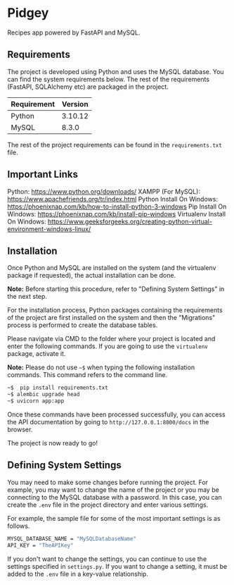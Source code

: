 # Pidgey

Recipes app powered by FastAPI and MySQL.

## Requirements

The project is developed using Python and uses the MySQL database. You can find the system requirements below. The rest of the requirements (FastAPI, SQLAlchemy etc) are packaged in the project.

| Requirement | Version |
| ----------- | ------- |
| Python      | 3.10.12 |
| MySQL       | 8.3.0   |

The rest of the project requirements can be found in the `requirements.txt` file.

## Important Links

Python: https://www.python.org/downloads/
XAMPP (For MySQL): https://www.apachefriends.org/tr/index.html
Python Install On Windows: https://phoenixnap.com/kb/how-to-install-python-3-windows
Pip Install On Windows: https://phoenixnap.com/kb/install-pip-windows
Virtualenv Install On Windows: https://www.geeksforgeeks.org/creating-python-virtual-environment-windows-linux/

## Installation

Once Python and MySQL are installed on the system (and the virtualenv package if requested), the actual installation can be done.

**Note:** Before starting this procedure, refer to "Defining System Settings" in the next step.

For the installation process, Python packages containing the requirements of the project are first installed on the system and then the "Migrations" process is performed to create the database tables.

Please navigate via CMD to the folder where your project is located and enter the following commands. If you are going to use the `virtualenv` package, activate it.

**Note:** Please do not use `~$` when typing the following installation commands. This command refers to the command line.

```bash
~$  pip install requirements.txt
~$ alembic upgrade head
~$ uvicorn app:app
```

Once these commands have been processed successfully, you can access the API documentation by going to `http://127.0.0.1:8000/docs` in the browser.

The project is now ready to go!

## Defining System Settings

You may need to make some changes before running the project. For example, you may want to change the name of the project or you may be connecting to the MySQL database with a password. In this case, you can create the `.env` file in the project directory and enter various settings.

For example, the sample file for some of the most important settings is as follows.

```bash
MYSQL_DATABASE_NAME = "MySQLDatabaseName"
API_KEY = "TheAPIKey"
```

If you don't want to change the settings, you can continue to use the settings specified in `settings.py`. If you want to change a setting, it must be added to the `.env` file in a key-value relationship.
